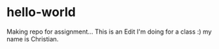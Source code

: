 # hello-world
Making repo for assignment...
This is an Edit I'm doing for a class :) my name is Christian.
